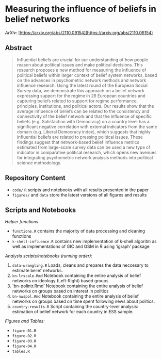 # Measuring the influence of beliefs in belief networks

*ArXiv*: [https://arxiv.org/abs/2110.09154](https://arxiv.org/abs/2110.09154)

## Abstract

> Influential beliefs are crucial for our understanding of how people reason about political issues and make political decisions. This research proposes a new method for measuring the influence of political beliefs within larger context of belief system networks, based on the advances in psychometric network methods and network influence research. Using the latest round of the European Social Survey data, we demonstrate this approach on a belief network expressing support for the regime in 29 European countries and capturing beliefs related to support for regime performance, principles, institutions, and political actors. Our results show that the average influence of beliefs can be related to the consistency and connectivity of the belief network and that the influence of specific beliefs (e.g. Satisfaction with Democracy) on a country level has a significant negative correlation with external indicators from the same domain (e.g. Liberal Democracy index), which suggests that highly influential beliefs are related to pressing political issues. These findings suggest that network-based belief influence metrics estimated from large-scale survey data can be used a new type of indicator in comparative political research, which opens new avenues for integrating psychometric network analysis methods into political science methodology.

## Repository Content

-   `code/` `R` scripts and notebooks with all results presented in the paper
-   `figures/` and `data` store the latest versions of all figures and results
  
## Scripts and Notebooks
_Helper functions_
- `functions.R` contains the majority of data processing and cleaning functions
- `k-shell-influence.R` contains new implementation of k-shell algoritm as well as implementations of GIC and GSM in R using 'igraph' package

_Analysis scripts/notebooks (running order):_

1. `data-wrangling.R` Loads, cleans and prepares the data neccesary to estimate belief networks.
2. `bn-lrscale.Rmd`  Notebook containing the entire analysis of belief networks on ideology (Left-Right) based groups
3. `bn-polintr.Rmd' Notebook containing the entire analysis of belief networks on groups based on interest in politics
4. `bn-nwspol.Rmd` Notebook containing the entire analysis of belief networks on groups based on time spent following news about politics.
5. `country-results.R` Script containing the country-level analysis: estimation of belief network for each country in ESS sample.

_Figures and Tables:_
- `figure-01.R`
- `figure-02.R`
- `figure-03.R`
- `figure-04.R`
- `tables.R`
